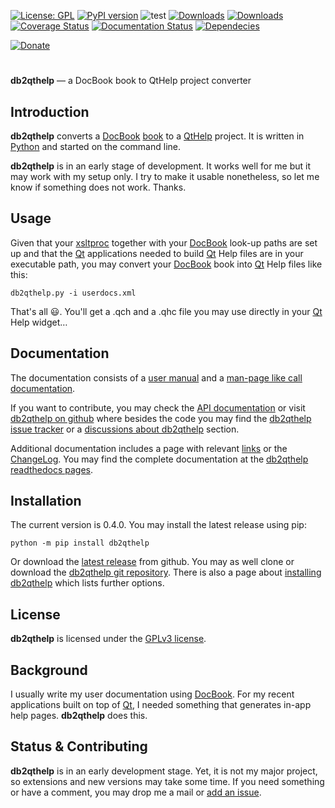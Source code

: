 [![License: GPL](https://img.shields.io/badge/License-GPL-green.svg)](https://github.com/dkrajzew/db2qthelp/blob/main/LICENSE)
[![PyPI version](https://badge.fury.io/py/db2qthelp.svg)](https://pypi.org/project/db2qthelp/)
![test](https://github.com/dkrajzew/db2qthelp/actions/workflows/test.yml/badge.svg)
[![Downloads](https://static.pepy.tech/badge/db2qthelp)](https://pepy.tech/projects/db2qthelp)
[![Downloads](https://static.pepy.tech/badge/db2qthelp/week)](https://pepy.tech/projects/db2qthelp)
[![Coverage Status](https://coveralls.io/repos/github/dkrajzew/db2qthelp/badge.svg?branch=main)](https://coveralls.io/github/dkrajzew/db2qthelp?branch=main)
[![Documentation Status](https://readthedocs.org/projects/db2qthelp/badge/?version=latest)](https://db2qthelp.readthedocs.io/en/latest/?badge=latest)
[![Dependecies](https://img.shields.io/badge/dependencies-none-green)](https://img.shields.io/badge/dependencies-none-green)

[![Donate](https://www.paypalobjects.com/en_US/i/btn/btn_donate_SM.gif)](https://www.paypal.com/cgi-bin/webscr?cmd=_s-xclick&hosted_button_id=GVQQWZKB6FDES)

#

__db2qthelp__ &mdash; a DocBook book to QtHelp project converter

## Introduction

__db2qthelp__ converts a [DocBook](https://docbook.org/) [book](https://tdg.docbook.org/tdg/4.5/book.html) to a [QtHelp](https://doc.qt.io/archives/qt-5.15/qthelp-framework.html) project. It is written in [Python](https://www.python.org/) and started on the command line.

__db2qthelp__ is in an early stage of development. It works well for me but it may work with my setup only. I try to make it usable nonetheless, so let me know if something does not work. Thanks.

## Usage

Given that your [xsltproc](https://gitlab.gnome.org/GNOME/libxslt) together with your [DocBook](https://docbook.org/) look-up paths are set up and that the [Qt](https://www.qt.io/) applications needed to build [Qt](https://www.qt.io/) Help files are in your executable path, you may convert your [DocBook](https://docbook.org/) book into [Qt](https://www.qt.io/) Help files like this:

```console
db2qthelp.py -i userdocs.xml
```

That&#39;s all &#x1F603;. You&#39;ll get a .qch and a .qhc file you may use directly in your [Qt](https://www.qt.io/) Help widget&#8230;

## Documentation

The documentation consists of a [user manual](usage.md) and a [man-page like call documentation](cmd.md).

If you want to contribute, you may check the [API documentation](api.md) or visit [db2qthelp on github](https://github.com/dkrajzew/db2qthelp) where besides the code you may find the [db2qthelp issue tracker](https://github.com/dkrajzew/db2qthelp/issues) or a [discussions about db2qthelp](https://github.com/dkrajzew/db2qthelp/discussions) section.

Additional documentation includes a page with relevant [links](links.md) or the [ChangeLog](changes.md). You may find the complete documentation at the [db2qthelp readthedocs pages](https://db2qthelp.readthedocs.io/).


## Installation

The current version is 0.4.0. You may install the latest release using pip:

```console
python -m pip install db2qthelp
```

Or download the [latest release](https://github.com/dkrajzew/db2qthelp/releases/tag/0.4.0) from github. You may as well clone or download the [db2qthelp git repository](https://github.com/dkrajzew/db2qthelp). There is also a page about [installing db2qthelp](install.md) which lists further options.


## License

**db2qthelp** is licensed under the [GPLv3 license](license.md).


## Background

I usually write my user documentation using [DocBook](https://docbook.org/). For my recent applications built on top of [Qt](https://www.qt.io/), I needed something
that generates in-app help pages. __db2qthelp__ does this.


## Status &amp; Contributing

**db2qthelp** is in an early development stage. Yet, it is not my major project, so extensions and new versions may take some time. If you need something or have a comment, you may drop me a mail or [add an issue](https://github.com/dkrajzew/db2qthelp/issues).
